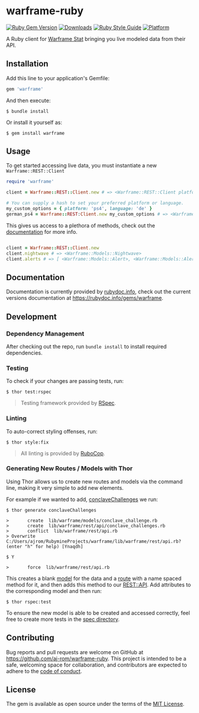 # warframe-ruby
[![Ruby Gem Version](https://badgen.net/rubygems/v/warframe)](https://rubygems.org/gems/warframe)
[![Downloads](https://badgen.net/rubygems/dt/warframe)](https://rubygems.org/gems/warframe)
[![Ruby Style Guide](https://img.shields.io/badge/code_style-rubocop-brightgreen.svg)](https://github.com/rubocop/rubocop)
[![Platform](https://badgen.net/rubygems/p/warframe)](https://www.ruby-lang.org/en/)

A Ruby client for [Warframe Stat](https://warframestat.us) bringing you live modeled data from their API.

## Installation

Add this line to your application's Gemfile:

```ruby
gem 'warframe'
```

And then execute:

    $ bundle install

Or install it yourself as:

    $ gem install warframe

## Usage

To get started accessing live data, you must instantiate a new `Warframe::REST::Client`
```ruby
require 'warframe'

client = Warframe::REST::Client.new # => <Warframe::REST::Client platform='pc' language='en'>

# You can supply a hash to set your preferred platform or language.
my_custom_options = { platform: 'ps4', language: 'de' }
german_ps4 = Warframe::REST:Client.new my_custom_options # => <Warframe::REST::Client platform='ps4' language='de'>
```

This gives us access to a plethora of methods, check out the [documentation](https://rubydoc.info/gems/warframe) for more info.
```ruby

client = Warframe::REST::Client.new
client.nightwave # => <Warframe::Models::Nightwave>
client.alerts # => [ <Warframe::Models::Alert>, <Warframe::Models::Alert> ]
```

## Documentation

Documentation is currently provided by [rubydoc.info](https://rubydoc.info), check out the current versions documentation at https://rubydoc.info/gems/warframe.

## Development

### Dependency Management
After checking out the repo, run `bundle install` to install required dependencies. 

### Testing
To check if your changes are passing tests, run:

    $ thor test:rspec

> Testing framework provided by [RSpec](https://rspec.info/).

### Linting
To auto-correct styling offenses, run: 

    $ thor style:fix

> All linting is provided by [RuboCop](https://github.com/rubocop/rubocop).

### Generating New Routes / Models with Thor
Using Thor allows us to create new routes and models via the command line, making it very simple to add new elements.

For example if we wanted to add, [conclaveChallenges](https://docs.warframestat.us/#tag/Worldstate/paths/~1{platform}~1conclaveChallenges/get) we run:

    $ thor generate conclaveChallenges 
    
    >       create  lib/warframe/models/conclave_challenge.rb
    >       create  lib/warframe/rest/api/conclave_challenges.rb
    >       conflict  lib/warframe/rest/api.rb
    > Overwrite C:/Users/ajrom/RubymineProjects/warframe/lib/warframe/rest/api.rb? (enter "h" for help) [Ynaqdh] 
    
    $ Y
    
    >       force  lib/warframe/rest/api.rb

This creates a blank [model](/lib/warframe/models) for the data and a [route](/lib/warframe/rest/api) with a name spaced method for it, and then adds this method to our [REST::API](/lib/warframe/rest/api). Add attributes to the corresponding model and then run:

    $ thor rspec:test
    
To ensure the new model is able to be created and accessed correctly, feel free to create more tests in the [spec directory](/spec/models).

## Contributing

Bug reports and pull requests are welcome on GitHub at https://github.com/aj-rom/warframe-ruby. This project is intended to be a safe, welcoming space for collaboration, and contributors are expected to adhere to the [code of conduct](https://github.com/aj-rom/warframe-ruby/blob/master/CODE_OF_CONDUCT.md).

## License

The gem is available as open source under the terms of the [MIT License](https://opensource.org/licenses/MIT).
